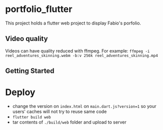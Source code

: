 # portfolio_flutter

This project holds a flutter web project to display Fabio's porfolio.

## Video quality
Videos can have quality reduced with ffmpeg. For example:
`ffmpeg -i reel_adventures_skinning.webm -b:v 256k reel_adventures_skinning.mp4`

## Getting Started

# Deploy
- change the version on `index.html` on `main.dart.js?version=1` so your users' caches will not try to reuse same code
- `flutter build web`
- tar contents of `./build/web` folder and upload to server

